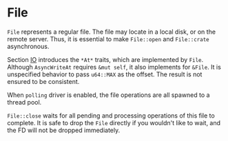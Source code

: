 # File

`File` represents a regular file. The file may locate in a local disk, or on the remote server. Thus, it is essential to make `File::open` and `File::crate` asynchronous.

Section [IO](../io) introduces the `*At*` traits, which are implemented by `File`. Although `AsyncWriteAt` requires `&mut self`, it also implements for `&File`. It is unspecified behavior to pass `u64::MAX` as the offset. The result is not ensured to be consistent.

When `polling` driver is enabled, the file operations are all spawned to a thread pool.

`File::close` waits for all pending and processing operations of this file to complete. It is safe to drop the `File` directly if you wouldn't like to wait, and the FD will not be dropped immediately.
